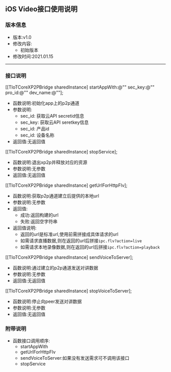 ## iOS Video接口使用说明

### 版本信息
* 版本:v1.0
* 修改内容:
    * 初始版本
* 修改时间:2021.01.15
---------------------------

### 接口说明
[[TIoTCoreXP2PBridge sharedInstance] startAppWith:@"" sec_key:@"" pro_id:@"" dev_name:@""];

* 函数说明:初始化app上的p2p通道
* 参数说明:
    * sec_id: 获取云API secretid信息
    * sec_key: 获取云API seretkey信息
    * sec_id: 产品id
    * sec_id: 设备名称
* 返回值:无返回值

[[TIoTCoreXP2PBridge sharedInstance] stopService]; 

* 函数说明:退出xp2p并释放对应的资源
* 参数说明:⽆参数
* 返回值:⽆返回值

[[TIoTCoreXP2PBridge sharedInstance] getUrlForHttpFlv];

* 函数说明:获取p2p通道建立后提供的本地url
* 参数说明:无参数
* 返回值:
    * 成功:返回构建的url
    * 失败:返回空字符串
* 返回值说明:
    * 返回的url是标准url,使用前需拼接成具体请求的url
    * 如需请求直播数据,则在返回的url后拼接`ipc.flv?action=live`
    * 如需请求本地录像数据,则在返回的url后拼接`ipc.flv?action=playback`

[[TIoTCoreXP2PBridge sharedInstance] sendVoiceToServer];

* 函数说明:通过建立的p2p通道发送对讲数据
* 参数说明:无参数
* 返回值:无返回值


[[TIoTCoreXP2PBridge sharedInstance] stopVoiceToServer];

* 函数说明:停止向peer发送对讲数据
* 参数说明:无参数
* 返回值:无返回值

### 附带说明
* 函数接口调用顺序:
    * startAppWith
    * getUrlForHttpFlv
    * sendVoiceToServer:如果没有发送需求可不调用该接口
    * stopService
